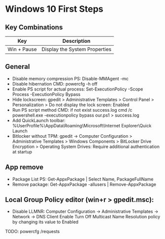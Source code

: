 # Windows 10 First Steps


## Key Combinations

| Key | Description |
|-----|-------------|
| Win + Pause | Display the System Properties |


## General

- Disable memory compression PS:  Disable-MMAgent -mc
- Disable hibernation CMD: powercfg -h off
- Enable PS script for actual process: Set-ExecutionPolicy -Scope Process -ExecutionPolicy Bypass
- Hide lockscreen: gpedit > Administrative Templates > Control Panel > Personalization > Do not display the lock screen: Enabled
- Run PS script method CMD: if not exist success.log cmd /c powershell.exe -executionpolicy bypass our.ps1 > success.log
- Add QuickLaunch toolbar: %UserProfile%\AppData\Roaming\Microsoft\Internet Explorer\Quick Launch
- Bitlocker without TPM: gpedit -> Computer Configuration > Administrative Templates > Windows Components > BitLocker Drive Encryption > Operating System Drives: Require additional authentication at startup

## App remove

- Package List PS: Get-AppxPackage | Select Name, PackageFullName
- Remove package: Get-AppxPackage -allusers <PackageFullName> | Remove-AppxPackage


## Local Group Policy editor (win+r > gpedit.msc):

- Disable LLMNR:
    Computer Configuration -> Administrative Templates -> Network -> DNS Client
    Enable Turn Off Multicast Name Resolution policy by changing its value to Enabled



TODO:
powercfg /requests
